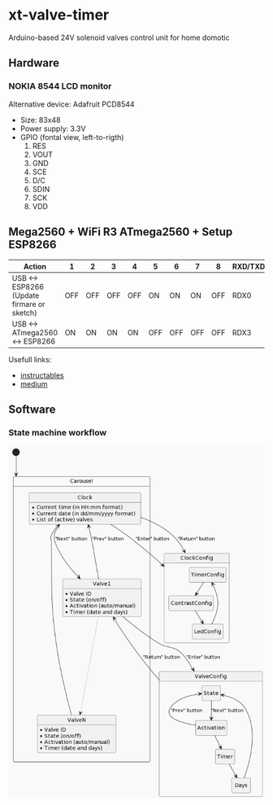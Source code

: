 # xt-valve-timer
Arduino-based 24V solenoid valves control unit for home domotic

## Hardware

### NOKIA 8544 LCD monitor
Alternative device: Adafruit PCD8544

* Size: 83x48
* Power supply: 3.3V
* GPIO (fontal view, left-to-rigth)
  1. RES
  2. VOUT
  3. GND
  4. SCE
  5. D/C
  6. SDIN
  7. SCK
  8. VDD

## Mega2560 + WiFi R3 ATmega2560 + Setup ESP8266  

Action | 1 | 2 | 3 | 4 | 5 | 6 | 7 | 8 | RXD/TXD |
--- | --- | --- | --- | --- | --- | --- | --- | --- | --- |
USB <-> ESP8266<br/>(Update firmare or sketch) | OFF | OFF | OFF | OFF | ON | ON | ON | OFF | RDX0
USB <-> ATmega2560 <-> ESP8266 | ON | ON | ON | ON | OFF | OFF | OFF | OFF | RDX3 |

Usefull links:
* [instructables](https://www.instructables.com/Arduino-MEGA-2560-With-WiFi-Built-in-ESP8266/)
* [medium](https://thilina-gunarathna.medium.com/mega-wifi-r3-atmega2560-esp8266-web-client-troubleshooting-fbfae9d15c26)

## Software

### State machine workflow
![State machine](./documentation/state-machine/state-machine.png)
